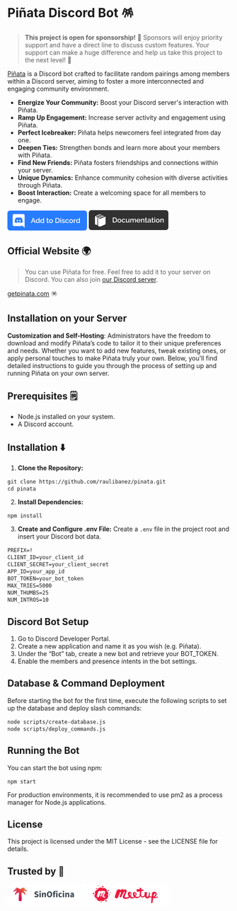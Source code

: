 # Piñata Discord Bot 🪅

> **This project is open for sponsorship!** 🚀 Sponsors will enjoy priority support and have a direct line to discuss custom features. Your support can make a huge difference and help us take this project to the next level! 🌟

[Piñata](http://getpinata.com) is a Discord bot crafted to facilitate random pairings among members within a Discord server, aiming to foster a more interconnected and engaging community environment.

- **Energize Your Community:** Boost your Discord server's interaction with Piñata.
- **Ramp Up Engagement:** Increase server activity and engagement using Piñata.
- **Perfect Icebreaker:** Piñata helps newcomers feel integrated from day one.
- **Deepen Ties:** Strengthen bonds and learn more about your members with Piñata.
- **Find New Friends:** Piñata fosters friendships and connections within your server.
- **Unique Dynamics:** Enhance community cohesion with diverse activities through Piñata.
- **Boost Interaction:** Create a welcoming space for all members to engage.

[![Add to Discord](/images/addtodiscord.png)](https://discord.com/api/oauth2/authorize?client_id=1024371079621398568&permissions=2048&scope=bot)
[![Documentation](/images/documentation.png)](https://pinatabot.notion.site/Documentation-2836444843434da8bdd89e3311c7c171)

## Official Website 🌍

> You can use Piñata for free. Feel free to add it to your server on Discord. You can also join [our Discord server](https://discord.gg/XMdrNExKRJ).

[getpinata.com](http://getpinata.com) 🪅

## Installation on your Server

**Customization and Self-Hosting**: Administrators have the freedom to download and modify Piñata’s code to tailor it to their unique preferences and needs. Whether you want to add new features, tweak existing ones, or apply personal touches to make Piñata truly your own. Below, you'll find detailed instructions to guide you through the process of setting up and running Piñata on your own server.

## Prerequisites 🗒️
- Node.js installed on your system.
- A Discord account.

## Installation ⬇️

1. **Clone the Repository:**

```
git clone https://github.com/raulibanez/pinata.git
cd pinata
```

2. **Install Dependencies:**

```
npm install
```


3. **Create and Configure .env File:**
Create a `.env` file in the project root and insert your Discord bot data.
```
PREFIX=!
CLIENT_ID=your_client_id
CLIENT_SECRET=your_client_secret
APP_ID=your_app_id
BOT_TOKEN=your_bot_token
MAX_TRIES=5000
NUM_THUMBS=25
NUM_INTROS=10
```

## Discord Bot Setup

1. Go to Discord Developer Portal.
2. Create a new application and name it as you wish (e.g. Piñata).
3. Under the “Bot” tab, create a new bot and retrieve your BOT_TOKEN.
4. Enable the members and presence intents in the bot settings.

## Database & Command Deployment

Before starting the bot for the first time, execute the following scripts to set up the database and deploy slash commands:

```
node scripts/create-database.js
node scripts/deploy_commands.js
```

## Running the Bot

You can start the bot using npm:

```
npm start
```

For production environments, it is recommended to use pm2 as a process manager for Node.js applications.

## License

This project is licensed under the MIT License - see the LICENSE file for details.

## Trusted by 🙌

[![Sin Oficina | Coworking Online](/images/sinoficina.png)](https://sinoficina.com/) [![Meetup](/images/meetup.png)](https://www.meetup.com/)